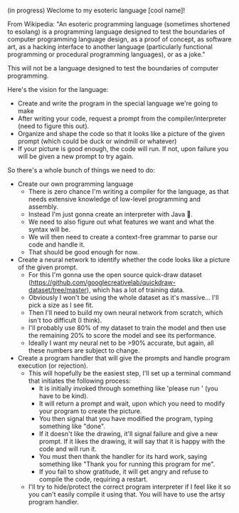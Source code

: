 (in progress)
Weclome to my esoteric language [cool name]!

From Wikipedia:
"An esoteric programming language (sometimes shortened to esolang) is a programming language designed to test the boundaries of computer programming language design, as a proof of concept, as software art, as a hacking interface to another language (particularly functional programming or procedural programming languages), or as a joke."

This will not be a language designed to test the boundaries of computer programming.

Here's the vision for the language:
  - Create and write the program in the special language we're going to make
  - After writing your code, request a prompt from the compiler/interpreter (need to figure this out).
  - Organize and shape the code so that it looks like a picture of the given prompt (which could be duck or windmill or whatever)
  - If your picture is good enough, the code will run. If not, upon failure you will be given a new prompt to try again.


So there's a whole bunch of things we need to do:
  - Create our own programming language
    - There is zero chance I'm writing a compiler for the language, as that needs extensive knowledge of low-level programming and assembly.
    - Instead I'm just gonna create an interpreter with Java 🙂.
    - We need to also figure out what features we want and what the syntax will be.
    - We will then need to create a context-free grammar to parse our code and handle it.
    - That should be good enough for now.
  - Create a neural network to identify whether the code looks like a picture of the given prompt.
    - For this I'm gonna use the open source quick-draw dataset (https://github.com/googlecreativelab/quickdraw-dataset/tree/master), which has a lot of training data.
    - Obviously I won't be using the whole dataset as it's massive... I'll pick a size as I see fit.
    - Then I'll need to build my own neural network from scratch, which isn't too difficult (I think).
    - I'll probably use 80% of my dataset to train the model and then use the remaining 20% to score the model and see its performance.
    - Ideally I want my neural net to be >90% accurate, but again, all these numbers are subject to change.
  - Create a program handler that will give the prompts and handle program execution (or rejection).
    - This will hopefully be the easiest step, I'll set up a terminal command that initiates the following process:
      - It is initially invoked through something like 'please run <program>' (you have to be kind).
      - It will return a prompt and wait, upon which you need to modify your program to create the picture.
      - You then signal that you have modified the program, typing something like "done".
      - If it doesn't like the drawing, it'll signal failure and give a new prompt. If it likes the drawing, it will say that it is happy with the code and will run it. 
      - You must then thank the handler for its hard work, saying something like "Thank you for running this program for me".
      - If you fail to show gratitude, it will get angry and refuse to compile the code, requiring a restart.
    - I'll try to hide/protect the correct program interpreter if I feel like it so you can't easily compile it using that. You will have to use the artsy program handler.
   
